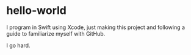 # hello-world
I program in Swift using Xcode, just making this project and following a guide to familiarize myself with GitHub.

I go hard.
